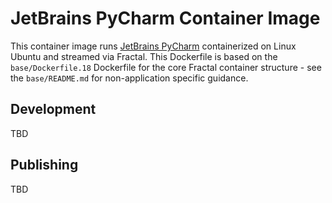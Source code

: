 # JetBrains PyCharm Container Image

This container image runs [JetBrains PyCharm](https://www.jetbrains.com/pycharm/) containerized on Linux Ubuntu and streamed via Fractal. This Dockerfile is based on the `base/Dockerfile.18` Dockerfile for the core Fractal container structure - see the `base/README.md` for non-application specific guidance.

## Development

TBD

## Publishing

TBD
